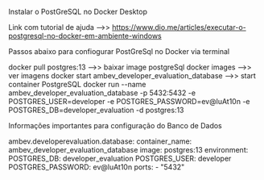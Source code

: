 Instalar o PostGreSQL no Docker Desktop 

Link com tutorial de ajuda -->>  https://www.dio.me/articles/executar-o-postgresql-no-docker-em-ambiente-windows

Passos abaixo para confiogurar PostGreSql no Docker via terminal

docker pull postgres:13 -->> baixar image postgreSql
docker images -->> ver imagens
docker start ambev_developer_evaluation_database -->> start container PostgreSQL
docker run --name ambev_developer_evaluation_database -p 5432:5432 -e POSTGRES_USER=developer -e POSTGRES_PASSWORD=ev@luAt10n -e POSTGRES_DB=developer_evaluation -d postgres:13

Informações importantes para configuração do Banco de Dados

ambev.developerevaluation.database:
    container_name: ambev_developer_evaluation_database
    image: postgres:13
    environment:
      POSTGRES_DB: developer_evaluation
      POSTGRES_USER: developer
      POSTGRES_PASSWORD: ev@luAt10n
    ports:
      - "5432"